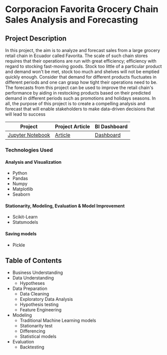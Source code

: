 # Corporacion Favorita Grocery Chain Sales Analysis and Forecasting 

## Project Description

In this project, the aim is to analyze and forecast sales from a large grocery retail chain in Ecuador called Favorita. The scale of such chain stores requires that their operations are run with great efficiency; efficiency with regard to stocking fast-moving goods. Stock too little of a particular product and demand won't be met, stock too much and shelves will not be emptied quickly enough. Consider that demand for different products fluctuates in different periods and one can grasp how tight their operations need to be. The forecasts from this project can be used to improve the retail chain's performance by aiding in restocking products based on their predicted demand in different periods such as promotions and holidays seasons.  In all, the purpose of this project is to create a compelling analysis and forecast that will enable stakeholders to make data-driven decisions that will lead to success 


| Project  | Project Article | BI Dashboard|
|-----------------|-----------------|-----------------|
|[Jupyter Notebook](https://github.com/odee0405/Grocery-store-forecast/blob/main/Time%20Series%20Project101.ipynb)|[Article](https://www.linkedin.com/pulse/time-series-regression-forecasting-sales-analysis-kwame-asenso-okyere) | [Dashboard](https://app.powerbi.com/groups/me/reports/6fd097ad-85c3-4c34-9c22-09761491d6a7?ctid=4487b52f-f118-4830-b49d-3c298cb71075&pbi_source=linkSharehttps://app.powerbi.com/groups/me/reports/6fd097ad-85c3-4c34-9c22-09761491d6a7?ctid=4487b52f-f118-4830-b49d-3c298cb71075&pbi_source=linkShare) |

### Technologies Used 

#### Analysis and Visualization
- Python
- Pandas
- Numpy
- Matplotlib
- Seaborn

#### Stationarity, Modeling, Evaluation & Model Improvement 
- Scikit-Learn
- Statsmodels 

#### Saving models 
- Pickle

## Table of Contents 
- Business Understanding
- Data Understanding
  - Hypotheses
- Data Preparation
  - Data Cleaning
  - Exploratory Data Analysis
  - Hypothesis testing
  - Feature Engineering 
- Modeling
  - Traditional Machine Learning models 
  - Stationarity test
  - Differencing
  - Statistical models
- Evaluation
  - Backtesting


